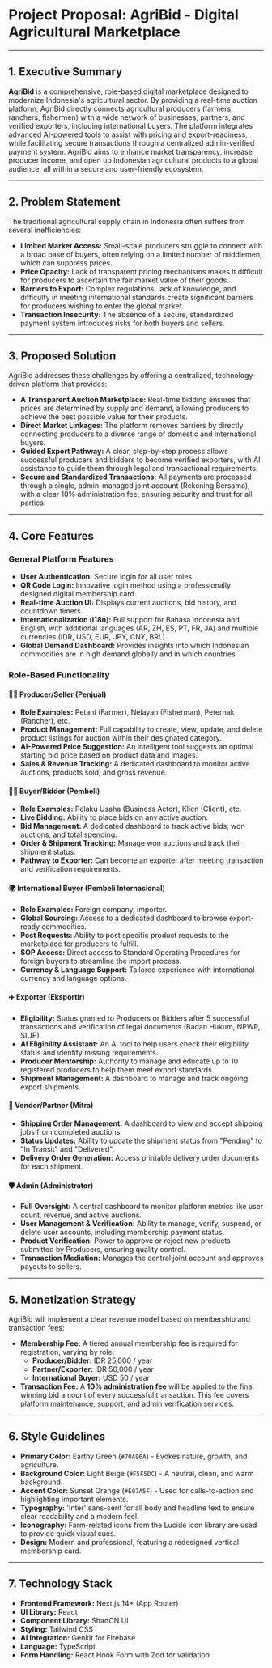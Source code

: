 
# **Project Proposal: AgriBid - Digital Agricultural Marketplace**

---

## **1. Executive Summary**

**AgriBid** is a comprehensive, role-based digital marketplace designed to modernize Indonesia's agricultural sector. By providing a real-time auction platform, AgriBid directly connects agricultural producers (farmers, ranchers, fishermen) with a wide network of businesses, partners, and verified exporters, including international buyers. The platform integrates advanced AI-powered tools to assist with pricing and export-readiness, while facilitating secure transactions through a centralized admin-verified payment system. AgriBid aims to enhance market transparency, increase producer income, and open up Indonesian agricultural products to a global audience, all within a secure and user-friendly ecosystem.

---

## **2. Problem Statement**

The traditional agricultural supply chain in Indonesia often suffers from several inefficiencies:
- **Limited Market Access:** Small-scale producers struggle to connect with a broad base of buyers, often relying on a limited number of middlemen, which can suppress prices.
- **Price Opacity:** Lack of transparent pricing mechanisms makes it difficult for producers to ascertain the fair market value of their goods.
- **Barriers to Export:** Complex regulations, lack of knowledge, and difficulty in meeting international standards create significant barriers for producers wishing to enter the global market.
- **Transaction Insecurity:** The absence of a secure, standardized payment system introduces risks for both buyers and sellers.

---

## **3. Proposed Solution**

AgriBid addresses these challenges by offering a centralized, technology-driven platform that provides:
- **A Transparent Auction Marketplace:** Real-time bidding ensures that prices are determined by supply and demand, allowing producers to achieve the best possible value for their products.
- **Direct Market Linkages:** The platform removes barriers by directly connecting producers to a diverse range of domestic and international buyers.
- **Guided Export Pathway:** A clear, step-by-step process allows successful producers and bidders to become verified exporters, with AI assistance to guide them through legal and transactional requirements.
- **Secure and Standardized Transactions:** All payments are processed through a single, admin-managed joint account (Rekening Bersama), with a clear 10% administration fee, ensuring security and trust for all parties.

---

## **4. Core Features**

### **General Platform Features**
- **User Authentication:** Secure login for all user roles.
- **QR Code Login:** Innovative login method using a professionally designed digital membership card.
- **Real-time Auction UI:** Displays current auctions, bid history, and countdown timers.
- **Internationalization (i18n):** Full support for Bahasa Indonesia and English, with additional languages (AR, ZH, ES, PT, FR, JA) and multiple currencies (IDR, USD, EUR, JPY, CNY, BRL).
- **Global Demand Dashboard:** Provides insights into which Indonesian commodities are in high demand globally and in which countries.

### **Role-Based Functionality**

#### **🧑‍🌾 Producer/Seller (Penjual)**
- **Role Examples:** Petani (Farmer), Nelayan (Fisherman), Peternak (Rancher), etc.
- **Product Management:** Full capability to create, view, update, and delete product listings for auction within their designated category.
- **AI-Powered Price Suggestion:** An intelligent tool suggests an optimal starting bid price based on product data and images.
- **Sales & Revenue Tracking:** A dedicated dashboard to monitor active auctions, products sold, and gross revenue.

#### **👨‍⚖️ Buyer/Bidder (Pembeli)**
- **Role Examples:** Pelaku Usaha (Business Actor), Klien (Client), etc.
- **Live Bidding:** Ability to place bids on any active auction.
- **Bid Management:** A dedicated dashboard to track active bids, won auctions, and total spending.
- **Order & Shipment Tracking:** Manage won auctions and track their shipment status.
- **Pathway to Exporter:** Can become an exporter after meeting transaction and verification requirements.

#### **🌍 International Buyer (Pembeli Internasional)**
- **Role Examples:** Foreign company, importer.
- **Global Sourcing:** Access to a dedicated dashboard to browse export-ready commodities.
- **Post Requests:** Ability to post specific product requests to the marketplace for producers to fulfill.
- **SOP Access:** Direct access to Standard Operating Procedures for foreign buyers to streamline the import process.
- **Currency & Language Support:** Tailored experience with international currency and language options.

#### **✈️ Exporter (Eksportir)**
- **Eligibility:** Status granted to Producers or Bidders after 5 successful transactions and verification of legal documents (Badan Hukum, NPWP, SIUP).
- **AI Eligibility Assistant:** An AI tool to help users check their eligibility status and identify missing requirements.
- **Producer Mentorship:** Authority to manage and educate up to 10 registered producers to help them meet export standards.
- **Shipment Management:** A dashboard to manage and track ongoing export shipments.

#### **🚚 Vendor/Partner (Mitra)**
- **Shipping Order Management:** A dashboard to view and accept shipping jobs from completed auctions.
- **Status Updates:** Ability to update the shipment status from "Pending" to "In Transit" and "Delivered".
- **Delivery Order Generation:** Access printable delivery order documents for each shipment.

#### **🛡️ Admin (Administrator)**
- **Full Oversight:** A central dashboard to monitor platform metrics like user count, revenue, and active auctions.
- **User Management & Verification:** Ability to manage, verify, suspend, or delete user accounts, including membership payment status.
- **Product Verification:** Power to approve or reject new products submitted by Producers, ensuring quality control.
- **Transaction Mediation:** Manages the central joint account and approves payouts to sellers.

---

## **5. Monetization Strategy**

AgriBid will implement a clear revenue model based on membership and transaction fees:
- **Membership Fee:** A tiered annual membership fee is required for registration, varying by role:
    - **Producer/Bidder:** IDR 25,000 / year
    - **Partner/Exporter:** IDR 50,000 / year
    - **International Buyer:** USD 50 / year
- **Transaction Fee:** A **10% administration fee** will be applied to the final winning bid amount of every successful transaction. This fee covers platform maintenance, support, and admin verification services.

---

## **6. Style Guidelines**

- **Primary Color:** Earthy Green (`#70A96A`) - Evokes nature, growth, and agriculture.
- **Background Color:** Light Beige (`#F5F5DC`) - A neutral, clean, and warm background.
- **Accent Color:** Sunset Orange (`#E07A5F`) - Used for calls-to-action and highlighting important elements.
- **Typography:** 'Inter' sans-serif for all body and headline text to ensure clear readability and a modern feel.
- **Iconography:** Farm-related icons from the Lucide icon library are used to provide quick visual cues.
- **Design:** Modern and professional, featuring a redesigned vertical membership card.

---

## **7. Technology Stack**

- **Frontend Framework:** Next.js 14+ (App Router)
- **UI Library:** React
- **Component Library:** ShadCN UI
- **Styling:** Tailwind CSS
- **AI Integration:** Genkit for Firebase
- **Language:** TypeScript
- **Form Handling:** React Hook Form with Zod for validation
